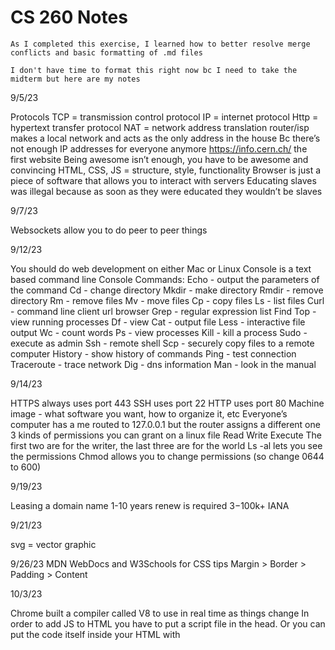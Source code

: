 # CS 260 Notes
    As I completed this exercise, I learned how to better resolve merge conflicts and basic formatting of .md files

    I don't have time to format this right now bc I need to take the midterm but here are my notes
    
9/5/23

Protocols
TCP = transmission control protocol
IP = internet protocol
Http = hypertext transfer protocol
NAT = network address translation
router/isp makes a local network and acts as the only address in the house
Bc there’s not enough IP addresses for everyone anymore
https://info.cern.ch/ the first website
Being awesome isn’t enough, you have to be awesome and convincing
HTML, CSS, JS = structure, style, functionality
Browser is just a piece of software that allows you to interact with servers
Educating slaves was illegal because as soon as they were educated they wouldn’t be slaves

9/7/23

Websockets allow you to do peer to peer things

9/12/23

You should do web development on either Mac or Linux
Console is a text based command line
Console Commands:
Echo - output the parameters of the command
Cd - change directory
Mkdir - make directory
Rmdir - remove directory
Rm - remove files
Mv - move files
Cp - copy files
Ls - list files
Curl - command line client url browser
Grep - regular expression list
Find
Top - view running processes
Df - view 
Cat - output file
Less - interactive file output
Wc - count words
Ps - view processes
Kill - kill a process
Sudo - execute as admin
Ssh - remote shell
Scp - securely copy files to a remote computer
History - show history of commands
Ping - test connection
Traceroute - trace network
Dig - dns information
Man - look in the manual

9/14/23

HTTPS always uses port 443
SSH uses port 22
HTTP uses port 80
Machine image - what software you want, how to organize it, etc
Everyone’s computer has a me routed to 127.0.0.1 but the router assigns a different one
3 kinds of permissions you can grant on a linux file
Read 
Write
Execute
The first two are for the writer, the last three are for the world
Ls -al lets you see the permissions
Chmod allows you to change permissions (so change 0644 to 600)

9/19/23

Leasing a domain name
1-10 years renew is required $3-$100k+
IANA

9/21/23

svg = vector graphic

9/26/23
MDN WebDocs and W3Schools for CSS tips
Margin > Border > Padding > Content

10/3/23

Chrome built a compiler called V8 to use in real time as things change
In order to add JS to HTML you have to put a script file in the head.
Or you can put the code itself inside your HTML with <script> tags
Or you can put in inline on an attribute/call functions from the file 
Don’t use var anymore to declare variables, in JS use let (can change it) or const (cannot change it)
‘Use strict’ makes JS care about all the stuff it should not let me do
Associative array in JS
Keys can be objects or symbols 
Value can be whatever you want

10/5/23

DOM (Document Object Model) is the tree structure that represents the hierarchy in your HTML. CSS makes that tree look pretty, and JS is gonna interact with that tree
JS equals signs
= assigns
== kind of equality but not really
=== equality
falsy (0, -0, ‘ ‘, NaN, null, undefined)
truthy = !falsy

for (let i = 1; i < 3; i++) {
    console.log(`for ${i}`);
  }

=> basically means it’s a function

10/10/23

A closure is a function with

10/12/23

Slicing (strings) gets rid of all the characters besides the ones in the interval given
Spreading means taking an array and spreading it out into pieces

10/17/23

Promise - a function that promises to a return a value eventually and in the meantime has a state (eventually I’ll get the answer back or i’ll get something back earlier indicating a problem)
Pending
Done in a good way
Done in a bad way

10/19/23

fetch(‘/quote’) = a JS command that goes to a url and gets something. Returns a promise that resolves to some http thing

10/31/23

Chrome runtime engine for JS = V8
Node.js is basically that engine but out of the browser (in the console)
Allows you to do things from the back end in the same language
NPM = Node package manager
If you make an NPM put the node_modules file in your gitignore
= require(‘http’) would import a package called http (built into Node)
 

11/2/23

Express
Express - constructor and default middleware
App - express application
Req - request object
Res - response object
Router - adding child routing
Cookies are stored in your browser, then automatically sent back when you revisit

12/12/23
OWASP 10
Top risks for web
Broken Access Control
Least privilege access violation
URL bypass control
/payment/:accountid
Resource ID allows access
../../../etc/passwd
Cryptographic failures
Transmitting data as a clear text (not encrypted at all)
Encrypting only at rest/transit (encrypting only part of the way, not end to end)
Weak cryptography (sha1, md5)
Misused cryptography (no salt, wrong params)
Injection
User supplied data is not sanitized
BUD <IMG SRC=’X’ ONERROR…> HANSON
BUD’ OR 1=1 OR NAME=’HANSON
User supplied data programmatically executed
Insecure design
Not aware of the best practices
Unlimited trial accounts
Customer data not segmented (not everything is in the same place. Like maybe the username is behind one layer of data and the passwords are behind a different defense)
Single layer defense
Security misconfiguration
Development info exposed
Using default configurations
Unnecessary features installed
System not hardened
Vulnerable Components
unnecessary /unused packages imported
untrusted/verified sources
Out of date software
Not tracking vulnerability bulletins
Package versions not locked
ID and auth failures
Credential stuffing (compromised list)
Brute force attacks (guess a password)
Permitting weak passwords
Weak credential recovery
Credentials in url
Not expiring auth tokens
Software integrity failures
Logging failure
Not logging critical requests
Not monitoring system performance
Logs not audited, automatic or manual
Logs not stored centrally
No real-time response
Server side request forgery
Gruyere
Juice Shop

12/14/23 - last day of classes

If you were to do this stuff fr, you would start with a framework like React
There’s lots more things outside the scope of this class that you can do to enhance your site
UI/UX
Performance monitoring
A single second can lead to
11% fewer page views
16% decrease in customer satisfaction
7% loss in conversions
Monitor and test things regularly to optimize
SEO
84% of people use Google 3+ times per day
